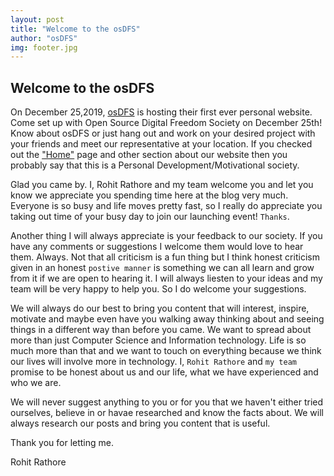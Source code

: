 ```yaml
---
layout: post
title: "Welcome to the osDFS"
author: "osDFS"
img: footer.jpg
---
```


## Welcome to the osDFS

On December 25,2019, [osDFS](https://github.com/TeAmP0is0N/GirlsInTech/blob/master/img/blog/header.JPG) is hosting their first ever personal website. Come set up with Open Source Digital Freedom Society on December 25th! Know about osDFS or just hang out and work on your desired project with your friends and meet our representative at your location. 
If you checked out the ["Home"](https://www.osdfs.in/) page and other section about our website then you probably say that this is a Personal Development/Motivational society. 

Glad you came by. I, Rohit Rathore and my team welcome you and let you know we appreciate you spending time here at the blog very much. Everyone is so busy and life moves pretty fast, so I really do appreciate you taking out time of your busy day to join our launching event! `Thanks`.

Another thing I will always appreciate is your feedback to our society. If you have any comments or suggestions I welcome them would love to hear them. Always. Not that all criticism is a fun thing but I think honest criticism given in an honest `postive manner` is something we can all learn and grow from it if we are open to hearing it. I will always liesten to your ideas and my team will be very happy to help you. So I do welcome your suggestions.

We will always do our best to bring you content that will interest, inspire, motivate and maybe even have you walking away thinking about and seeing things in a different way than before you came. We want to spread about more than just Computer Science and Information technology. Life is so much more than that and we want to touch on everything because we think our lives will involve more in technology. I, `Rohit Rathore` and `my team` promise to be honest about us and our life, what we have experienced and who we are.

We will never suggest anything to you or for you that we haven't either tried ourselves, believe in or havae researched and know the facts about. We will always research our posts and bring you content that is useful. 

Thank you for letting me.

Rohit Rathore
